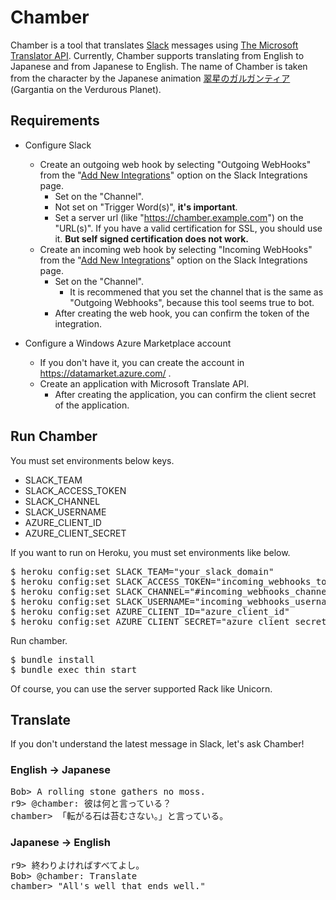 Chamber
=======

Chamber is a tool that translates [Slack](https://slack.com/) messages using [The Microsoft Translator API](http://www.microsoft.com/en-us/translator/developers.aspx).
Currently, Chamber supports translating from English to Japanese and from Japanese to English.
The name of Chamber is taken from the character by the Japanese animation [翠星のガルガンティア](http://gargantia.jp/) (Gargantia on the Verdurous Planet).


## Requirements

- Configure Slack
  - Create an outgoing web hook by selecting "Outgoing WebHooks" from the "[Add New Integrations](https://my.slack.com/services/new)" option on the Slack Integrations page.
    - Set on the "Channel".
    - Not set on "Trigger Word(s)", **it's important**.
    - Set a server url (like "https://chamber.example.com") on the "URL(s)". If you have a valid certification for SSL, you should use it. **But self signed certification does not work.**
  - Create an incoming web hook by selecting "Incoming WebHooks" from the "[Add New Integrations](https://my.slack.com/services/new)" option on the Slack Integrations page.
    - Set on the "Channel".
      - It is recommened that you set the channel that is the same as "Outgoing Webhooks", because this tool seems true to bot.
    - After creating the web hook, you can confirm the token of the integration.

- Configure a Windows Azure Marketplace account
  - If you don't have it, you can create the account in https://datamarket.azure.com/ .
  - Create an application with Microsoft Translate API.
    - After creating the application, you can confirm the client secret of the application.

## Run Chamber

You must set environments below keys.

* SLACK_TEAM
* SLACK_ACCESS_TOKEN
* SLACK_CHANNEL
* SLACK_USERNAME
* AZURE_CLIENT_ID
* AZURE_CLIENT_SECRET

If you want to run on Heroku, you must set environments like below.

<pre>
$ heroku config:set SLACK_TEAM="your_slack_domain"
$ heroku config:set SLACK_ACCESS_TOKEN="incoming_webhooks_token"
$ heroku config:set SLACK_CHANNEL="#incoming_webhooks_channel"
$ heroku config:set SLACK_USERNAME="incoming_webhooks_username"
$ heroku config:set AZURE_CLIENT_ID="azure_client_id"
$ heroku config:set AZURE_CLIENT_SECRET="azure_client_secret"
</pre>

Run chamber.

<pre>
$ bundle install
$ bundle exec thin start
</pre>

Of course, you can use the server supported Rack like Unicorn.

## Translate

If you don't understand the latest message in Slack, let's ask Chamber!

### English -> Japanese

<pre>
Bob> A rolling stone gathers no moss.
r9> @chamber: 彼は何と言っている？
chamber> 「転がる石は苔むさない。」と言っている。
</pre>

### Japanese -> English

<pre>
r9> 終わりよければすべてよし。
Bob> @chamber: Translate
chamber> "All's well that ends well."
</pre>

